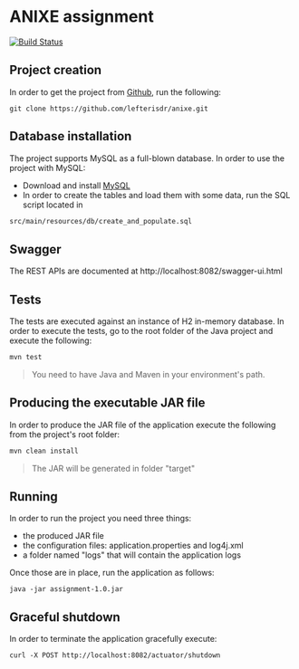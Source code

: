 # ANIXE assignment

[![Build Status](https://travis-ci.org/lefterisdr/anixe.svg?branch=master)](https://travis-ci.org/lefterisdr/anixe/)

## Project creation
In order to get the project from [Github](http://www.github.com), run the following:
```
git clone https://github.com/lefterisdr/anixe.git
```

## Database installation
The project supports MySQL as a full-blown database. In order to use the project with MySQL:
-  Download and install [MySQL](http://www.mysql.org)
-  In order to create the tables and load them with some data, run the SQL script located in 
```sh 
src/main/resources/db/create_and_populate.sql
```

## Swagger
The REST APIs are documented at http://localhost:8082/swagger-ui.html

## Tests
The tests are executed against an instance of H2 in-memory database. In order to execute the tests, go to the root folder of the Java project and execute the following:
```sh
mvn test
```
> You need to have Java and Maven in your environment's path.


## Producing the executable JAR file
In order to produce the JAR file of the application execute the following from the project's root folder:
```sh
mvn clean install
```
> The JAR will be generated in folder "target"

## Running
In order to run the project you need three things:
- the produced JAR file
- the configuration files: application.properties and log4j.xml
- a folder named "logs" that will contain the application logs

Once those are in place, run the application as follows:
```
java -jar assignment-1.0.jar
```

## Graceful shutdown
In order to terminate the application gracefully execute:
```
curl -X POST http://localhost:8082/actuator/shutdown
```
